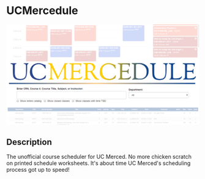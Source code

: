 # UCMercedule

<img src="fbpreview-new.png">

## Description

The unofficial course scheduler for UC Merced.
No more chicken scratch on printed schedule worksheets. It's about time UC Merced's scheduling process got up to speed!
